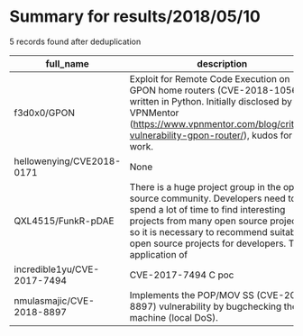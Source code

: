 
# Summary for results/2018/05/10
    
5 records found after deduplication

| full_name | description | html_url | matched_list | matched_count | pushed_at | size | stargazers_count | language | forks_count |
|-----------------------------|------------------------------------------------------------------------------------------------------------------------------------------------------------------------------------------------------------------------------------------------------------------|------------------------------------------------|--------------------------------------|-----------------|---------------------------|--------|--------------------|------------|---------------|
| f3d0x0/GPON | Exploit for Remote Code Execution on GPON home routers (CVE-2018-10562) written in Python. Initially disclosed by VPNMentor (https://www.vpnmentor.com/blog/critical-vulnerability-gpon-router/), kudos for their work. | https://github.com/f3d0x0/GPON | ['exploit', 'remote code execution'] | 2 | 2018-05-10 15:08:43+00:00 | 14 | 210 | Python | 69 |
| hellowenying/CVE2018-0171 | None | https://github.com/hellowenying/CVE2018-0171 | ['cve-2'] | 1 | 2018-05-10 03:55:33+00:00 | 1477 | 7 | | 4 |
| QXL4515/FunkR-pDAE | There is a huge project group in the open source community. Developers need to spend a lot of time to find interesting projects from many open source projects, so it is necessary to recommend suitable open source projects for developers. The application of | https://github.com/QXL4515/FunkR-pDAE | ['exploit'] | 1 | 2018-05-10 01:27:03+00:00 | 39824 | 1 | Java | 0 |
| incredible1yu/CVE-2017-7494 | CVE-2017-7494 C poc | https://github.com/incredible1yu/CVE-2017-7494 | ['cve poc', 'cve-2'] | 2 | 2018-05-10 08:29:02+00:00 | 5 | 0 | C | 0 |
| nmulasmajic/CVE-2018-8897 | Implements the POP/MOV SS (CVE-2018-8897) vulnerability by bugchecking the machine (local DoS). | https://github.com/nmulasmajic/CVE-2018-8897 | ['cve-2'] | 1 | 2018-05-10 20:47:59+00:00 | 59 | 73 | C++ | 28 |

